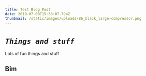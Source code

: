 ```yaml
---
title: Test Blog Post
date: 2019-07-08T15:38:07.794Z
thumbnail: /static/images/uploads/86_black_large-compressor.png
---
```

# _**`Things and stuff`**_

Lots of fun things and stuff

## Bim
